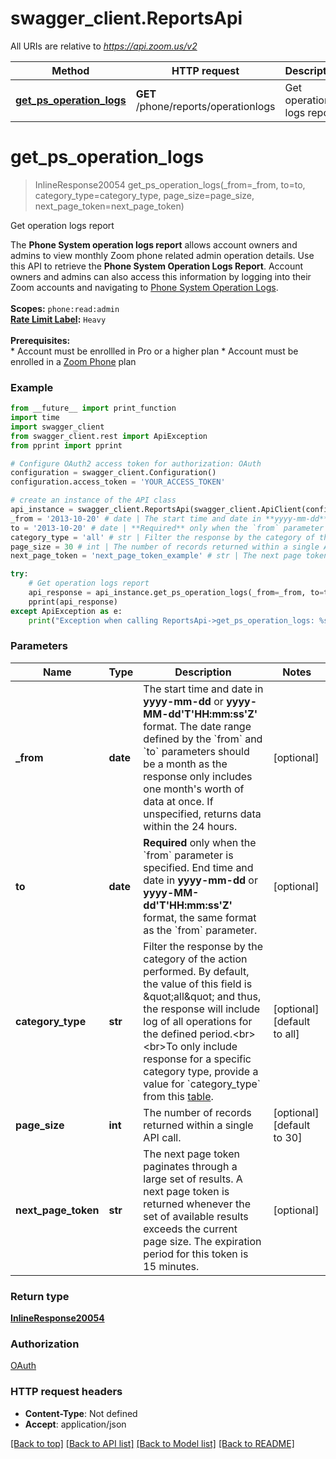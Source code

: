 # swagger_client.ReportsApi

All URIs are relative to *https://api.zoom.us/v2*

Method | HTTP request | Description
------------- | ------------- | -------------
[**get_ps_operation_logs**](ReportsApi.md#get_ps_operation_logs) | **GET** /phone/reports/operationlogs | Get operation logs report

# **get_ps_operation_logs**
> InlineResponse20054 get_ps_operation_logs(_from=_from, to=to, category_type=category_type, page_size=page_size, next_page_token=next_page_token)

Get operation logs report

The **Phone System operation logs report** allows account owners and admins to view monthly Zoom phone related admin operation details.   Use this API to retrieve the **Phone System Operation Logs Report**. Account owners and admins can also access this information by logging into their Zoom accounts and navigating to [Phone System Operation Logs](https://zoom.us/pbx/page/report/operations#/report/operation-logs).<br><br> **Scopes:** `phone:read:admin`<br> **[Rate Limit Label](https://developers.zoom.us/docs/api/rest/rate-limits/):** `Heavy`<br> <br> **Prerequisites:** <br> * Account must be enrollled in Pro or a higher plan * Account must be enrolled in a [Zoom Phone](https://zoom.us/pricing/zoom-phone) plan  

### Example
```python
from __future__ import print_function
import time
import swagger_client
from swagger_client.rest import ApiException
from pprint import pprint

# Configure OAuth2 access token for authorization: OAuth
configuration = swagger_client.Configuration()
configuration.access_token = 'YOUR_ACCESS_TOKEN'

# create an instance of the API class
api_instance = swagger_client.ReportsApi(swagger_client.ApiClient(configuration))
_from = '2013-10-20' # date | The start time and date in **yyyy-mm-dd** or **yyyy-MM-dd'T'HH:mm:ss'Z'** format. The date range defined by the `from` and `to` parameters should be a month as the response only includes one month's worth of data at once. If unspecified, returns data within the 24 hours. (optional)
to = '2013-10-20' # date | **Required** only when the `from` parameter is specified. End time and date in **yyyy-mm-dd** or **yyyy-MM-dd'T'HH:mm:ss'Z'** format, the same format as the `from` parameter. (optional)
category_type = 'all' # str | Filter the response by the category of the action performed. By default, the value of this field is \"all\" and thus, the response will include log of all operations for the defined period.<br><br>To only include response for a specific category type, provide a value for `category_type` from this [table](https://marketplace.zoom.us/docs/api-reference/other-references/phone-operation-categories). (optional) (default to all)
page_size = 30 # int | The number of records returned within a single API call. (optional) (default to 30)
next_page_token = 'next_page_token_example' # str | The next page token paginates through a large set of results. A next page token is returned whenever the set of available results exceeds the current page size. The expiration period for this token is 15 minutes. (optional)

try:
    # Get operation logs report
    api_response = api_instance.get_ps_operation_logs(_from=_from, to=to, category_type=category_type, page_size=page_size, next_page_token=next_page_token)
    pprint(api_response)
except ApiException as e:
    print("Exception when calling ReportsApi->get_ps_operation_logs: %s\n" % e)
```

### Parameters

Name | Type | Description  | Notes
------------- | ------------- | ------------- | -------------
 **_from** | **date**| The start time and date in **yyyy-mm-dd** or **yyyy-MM-dd&#x27;T&#x27;HH:mm:ss&#x27;Z&#x27;** format. The date range defined by the &#x60;from&#x60; and &#x60;to&#x60; parameters should be a month as the response only includes one month&#x27;s worth of data at once. If unspecified, returns data within the 24 hours. | [optional] 
 **to** | **date**| **Required** only when the &#x60;from&#x60; parameter is specified. End time and date in **yyyy-mm-dd** or **yyyy-MM-dd&#x27;T&#x27;HH:mm:ss&#x27;Z&#x27;** format, the same format as the &#x60;from&#x60; parameter. | [optional] 
 **category_type** | **str**| Filter the response by the category of the action performed. By default, the value of this field is \&quot;all\&quot; and thus, the response will include log of all operations for the defined period.&lt;br&gt;&lt;br&gt;To only include response for a specific category type, provide a value for &#x60;category_type&#x60; from this [table](https://marketplace.zoom.us/docs/api-reference/other-references/phone-operation-categories). | [optional] [default to all]
 **page_size** | **int**| The number of records returned within a single API call. | [optional] [default to 30]
 **next_page_token** | **str**| The next page token paginates through a large set of results. A next page token is returned whenever the set of available results exceeds the current page size. The expiration period for this token is 15 minutes. | [optional] 

### Return type

[**InlineResponse20054**](InlineResponse20054.md)

### Authorization

[OAuth](../README.md#OAuth)

### HTTP request headers

 - **Content-Type**: Not defined
 - **Accept**: application/json

[[Back to top]](#) [[Back to API list]](../README.md#documentation-for-api-endpoints) [[Back to Model list]](../README.md#documentation-for-models) [[Back to README]](../README.md)

